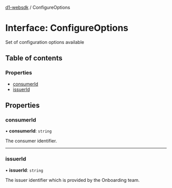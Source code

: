 [d1-websdk](../README.md) / ConfigureOptions

# Interface: ConfigureOptions

Set of configuration options available

## Table of contents

### Properties

- [consumerId](ConfigureOptions.md#consumerid)
- [issuerId](ConfigureOptions.md#issuerid)

## Properties

### consumerId

• **consumerId**: `string`

The consumer identifier.

---

### issuerId

• **issuerId**: `string`

The issuer identifier which is provided by the Onboarding team.
